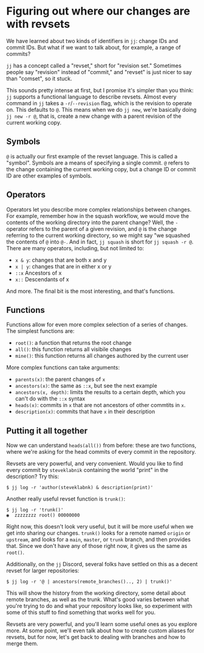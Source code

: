# Figuring out where our changes are with revsets

We have learned about two kinds of identifiers in `jj`: change IDs and commit
IDs. But what if we want to talk about, for example, a range of commits?

`jj` has a concept called a "revset," short for "revision set." Sometimes
people say "revision" instead of "commit," and "revset" is just nicer to say
than "comset", so it stuck.

This sounds pretty intense at first, but I promise it's simpler than you
think: `jj` supports a functional language to describe revsets. Almost
every command in `jj` takes a `-r`/`--revision` flag, which is the revision
to operate on. This defaults to `@`. This means when we do `jj new`, we're
basically doing `jj new -r @`, that is, create a new change with a parent
revision of the current working copy.

## Symbols

`@` is actually our first example of the revset language. This is called a
"symbol". Symbols are a means of specifying a single commit. `@` refers to
the change containing the current working copy, but a change ID or commit ID
are other examples of symbols.

## Operators

Operators let you describe more complex relationships between changes. For
example, remember how in the squash workflow, we would move the contents of
the working directory into the parent change? Well, the `-` operator refers to
the parent of a given revision, and `@` is the change referring to the current
working directory, so we might say "we squashed the contents of `@` into `@-`.
And in fact, `jj squash` is short for `jj squash -r @`. There are many operators,
including, but not limited to:

* `x & y`: changes that are both x and y
* `x | y`: changes that are in either x or y
* `::x` Ancestors of x
* `x::` Descendants of x

And more. The final bit is the most interesting, and that's functions.

## Functions

Functions allow for even more complex selection of a series of changes. The
simplest functions are:

* `root()`: a function that returns the root change
* `all()`: this function returns all visibile changes
* `mine()`: this function returns all changes authored by the current user

More complex functions can take arguments:

* `parents(x)`: the parent changes of `x`
* `ancestors(x)`: the same as `::x`, but see the next example
* `ancestors(x, depth)`: limits the results to a certain depth, which you can't do with the `::x` syntax
* `heads(x)`: commits in `x` that are not ancestors of other commtits in `x`.
* `description(x)`: commits that have `x` in their description

## Putting it all together

Now we can understand `heads(all())` from before: these are two functions, where
we're asking for the head commits of every commit in the repository.

Revsets are very powerful, and very convenient. Would you like to find every
commit by `steveklabnik` containing the world "print" in the description? Try
this:

```console
$ jj log -r 'author(steveklabnk) & description(print)'
```

Another really useful revset function is `trunk()`:

```console
$ jj log -r 'trunk()'
◉  zzzzzzzz root() 00000000
```

Right now, this doesn't look very useful, but it will be more useful when we
get into sharing our changes. `trunk()` looks for a remote named `origin` or
`upstream`, and looks for a `main`, `master`, or `trunk` branch, and then
provides that. Since we don't have any of those right now, it gives us the same
as `root()`.

Additionally, on the `jj` Discord, several folks have settled on this as a
decent revset for larger repositories:

```console
$ jj log -r '@ | ancestors(remote_branches().., 2) | trunk()'
```

This will show the history from the working directory, some detail about remote
branches, as well as the trunk. What's good varies between what you're trying to
do and what your repository looks like, so experiment with some of this stuff
to find something that works well for you.

Revsets are very powerful, and you'll learn some useful ones as you explore
more. At some point, we'll even talk about how to create custom aliases for
revsets, but for now, let's get back to dealing with branches and how to merge
them.
